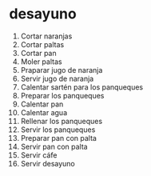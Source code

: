 ﻿# desayuno


<ol>
<li>Cortar naranjas</li> 
<li>Cortar paltas</li> 
<li>Cortar pan</li> 
<li>Moler paltas</li> 
<li> Praparar jugo de naranja</li> 
<li>Servir jugo de naranja</li> 
<li>Calentar sartén para los panqueques </li> 
<li> Preparar los panqueques</li> 
<li> Calentar pan</li>
<li> Calentar agua</li>
<li> Rellenar los panqueques</li>  
<li> Servir los panqueques</li>  
<li> Preparar pan con palta</li>  
<li> Servir pan con palta</li>  
<li> Servir cáfe</li>  
<li> Servir desayuno</li> 
</0l>
